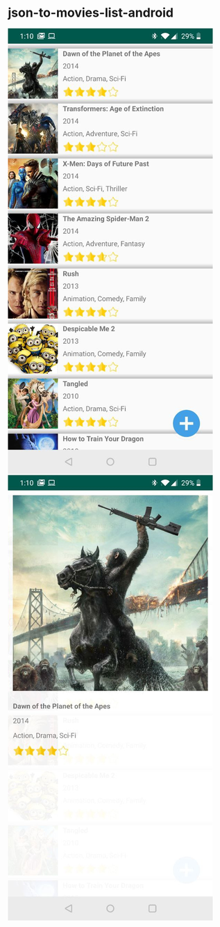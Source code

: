 # json-to-movies-list-android

![](https://github.com/Yulin777/json-to-movies-list-android/blob/master/image.png)
![](https://github.com/Yulin777/json-to-movies-list-android/blob/master/12.png)
